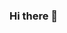 ### Hi there 👋


<!--![kaitlyn](https://user-images.githubusercontent.com/90870802/177407265-2631be0a-2011-4a2f-bbc5-9ebda951498a.gif)

**kgatineau/kgatineau** is a ✨ _special_ ✨ repository because its `README.md` (this file) appears on your GitHub profile.

Here are some ideas to get you started:

- 🔭 I’m currently working on ...
- 🌱 I’m currently learning ...
- 👯 I’m looking to collaborate on ...
- 🤔 I’m looking for help with ...
- 💬 Ask me about ...
- 📫 How to reach me: ...
- 😄 Pronouns: ...
- ⚡ Fun fact: ...
-->
